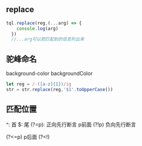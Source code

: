 ## replace
```js
tql.replace(reg,(...arg) => {
    console.log(arg)
  })
  //...arg可以把匹配到的信息列出来
  ```

## 驼峰命名
background-color
backgroundColor  
```js
let reg = /-([a-z]{1})/ig
str = str.replace(reg,'$1'.toUpperCase())
  ```
## 匹配位置
^: 首
$: 尾
(?=p): 正向先行断言 p前面
(?!p)  负向先行断言
<!-- es6 -->
(?<=p)   p后面
(?<!)

